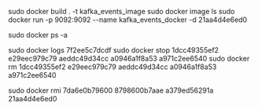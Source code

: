 sudo docker build . -t kafka_events_image
sudo docker image ls
sudo docker run -p 9092:9092 --name kafka_events_docker -d 21aa4d4e6ed0

sudo docker ps -a

sudo docker logs 7f2ee5c7dcdf
sudo docker stop 1dcc49355ef2 e29eec979c79 aeddc49d34cc a0946a1f8a53 a971c2ee6540
sudo docker rm 1dcc49355ef2 e29eec979c79 aeddc49d34cc a0946a1f8a53 a971c2ee6540

sudo docker rmi 7da6e0b79600 8798600b7aae a379ed56291a 21aa4d4e6ed0